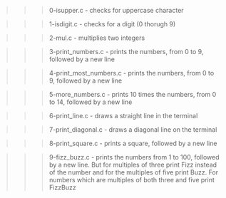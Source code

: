 >>> 0-isupper.c
	- checks for uppercase character

>>> 1-isdigit.c
	- checks for a digit (0 thorugh 9)

>>> 2-mul.c
	- multiplies two integers

>>> 3-print_numbers.c
	- prints the numbers, from 0 to 9, followed by a new line

>>> 4-print_most_numbers.c
	- prints the numbers, from 0 to 9, followed by a new line

>>> 5-more_numbers.c
	- prints 10 times the numbers, from 0 to 14, followed by a new line

>>> 6-print_line.c
	- draws a straight line in the terminal

>>> 7-print_diagonal.c
	- draws a diagonal line on the terminal

>>> 8-print_square.c
	- prints a square, followed by a new line

>>> 9-fizz_buzz.c
	- prints the numbers from 1 to 100, followed by a new line. But for multiples of three print Fizz instead of the number and for the multiples of five print Buzz. For numbers which are multiples of both three and five print FizzBuzz
